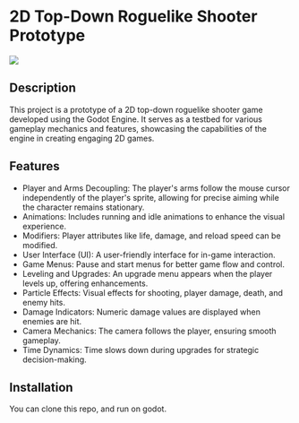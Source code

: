 # 2D Top-Down Roguelike Shooter Prototype

![](https://github.com/jonckjunior/godot-project/blob/main/ExampleProject.gif)


## Description
This project is a prototype of a 2D top-down roguelike shooter game developed using the Godot Engine. It serves as a testbed for various gameplay mechanics and features, showcasing the capabilities of the engine in creating engaging 2D games.

## Features
- Player and Arms Decoupling: The player's arms follow the mouse cursor independently of the player's sprite, allowing for precise aiming while the character remains stationary.
- Animations: Includes running and idle animations to enhance the visual experience.
- Modifiers: Player attributes like life, damage, and reload speed can be modified.
- User Interface (UI): A user-friendly interface for in-game interaction.
- Game Menus: Pause and start menus for better game flow and control.
- Leveling and Upgrades: An upgrade menu appears when the player levels up, offering enhancements.
- Particle Effects: Visual effects for shooting, player damage, death, and enemy hits.
- Damage Indicators: Numeric damage values are displayed when enemies are hit.
- Camera Mechanics: The camera follows the player, ensuring smooth gameplay.
- Time Dynamics: Time slows down during upgrades for strategic decision-making.

## Installation
You can clone this repo, and run on godot.
